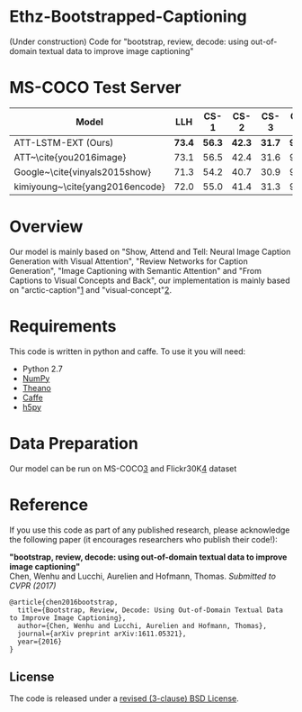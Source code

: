 # Ethz-Bootstrapped-Captioning
(Under construction) Code for "bootstrap, review, decode: using out-of-domain textual data to improve image captioning"

# MS-COCO Test Server

| Model | LLH | CS-1 | CS-2 | CS-3 | CS-4 | CS-5 |
|----|----|----|----|----|----|----|
ATT-LSTM-EXT (Ours) | **73.4** | **56.3** | **42.3** | **31.7** | **96.4** | **25.4** |
ATT~\cite{you2016image} | 73.1 | 56.5 | 42.4| 31.6 | 94.3 | 25.0 |
Google~\cite{vinyals2015show} | 71.3 | 54.2 | 40.7 | 30.9 | 94.3 | 25.4 |
kimiyoung~\cite{yang2016encode} | 72.0 | 55.0 | 41.4 | 31.3 | 96.5 | 25.6 |

# Overview
Our model is mainly based on "Show, Attend and Tell: Neural Image Caption Generation with Visual Attention", "Review Networks for Caption Generation", "Image Captioning with Semantic Attention" and "From Captions to Visual Concepts and Back", our implementation is mainly based on "arctic-caption"[1] and "visual-concept"[2].

# Requirements
This code is written in python and caffe. To use it you will need:
* Python 2.7
* [NumPy](http://www.numpy.org/)
* [Theano](http://deeplearning.net/software/theano/)
* [Caffe](http://caffe.berkeleyvision.org/)
* [h5py](http://www.h5py.org/)

# Data Preparation
Our model can be run on MS-COCO[3] and Flickr30K[4] dataset

# Reference

If you use this code as part of any published research, please acknowledge the
following paper (it encourages researchers who publish their code!):

**"bootstrap, review, decode: using out-of-domain textual data to improve image captioning"**  
Chen, Wenhu and Lucchi, Aurelien and Hofmann, Thomas. *Submitted to CVPR (2017)*

    @article{chen2016bootstrap,
      title={Bootstrap, Review, Decode: Using Out-of-Domain Textual Data to Improve Image Captioning},
      author={Chen, Wenhu and Lucchi, Aurelien and Hofmann, Thomas},
      journal={arXiv preprint arXiv:1611.05321},
      year={2016}
    }

## License

The code is released under a [revised (3-clause) BSD License](http://directory.fsf.org/wiki/License:BSD_3Clause).

[1]: https://github.com/kelvinxu/arctic-captions
[2]: https://github.com/s-gupta/visual-concepts
[3]: http://mscoco.org/
[4]: http://shannon.cs.illinois.edu/DenotationGraph/
